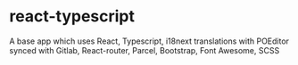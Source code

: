 # react-typescript

A base app which uses React, Typescript, i18next translations with POEditor synced with Gitlab, React-router, Parcel, Bootstrap, Font Awesome, SCSS
